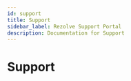 ```yaml
---
id: support
title: Support
sidebar_label: Rezolve Support Portal
description: Documentation for Support
---
```


# Support

